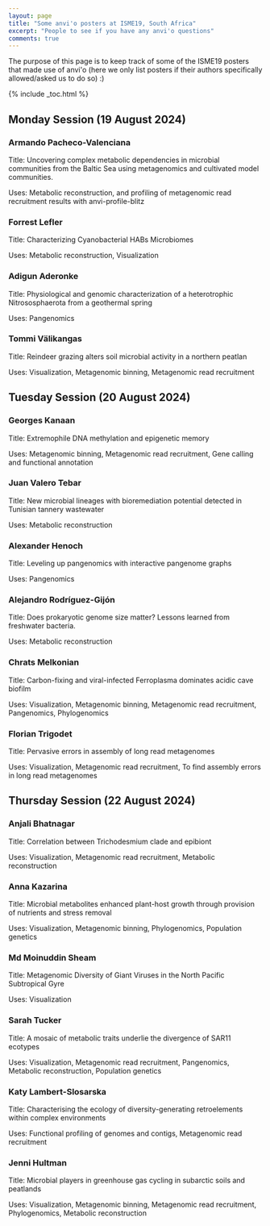 ```yaml
---
layout: page
title: "Some anvi'o posters at ISME19, South Africa"
excerpt: "People to see if you have any anvi'o questions"
comments: true
---
```


The purpose of this page is to keep track of some of the ISME19 posters that made use of anvi'o (here we only list posters if their authors specifically allowed/asked us to do so) :)

{% include _toc.html %}

## Monday Session (19 August 2024)

### Armando Pacheco-Valenciana

Title: Uncovering complex metabolic dependencies in microbial communities from the Baltic Sea using metagenomics and cultivated model communities.

Uses: Metabolic reconstruction, and profiling of metagenomic read recruitment results with anvi-profile-blitz


### Forrest Lefler

Title: Characterizing Cyanobacterial HABs Microbiomes

Uses: Metabolic reconstruction, Visualization


### Adigun Aderonke

Title: Physiological and genomic characterization of a heterotrophic Nitrososphaerota from a geothermal spring

Uses: Pangenomics


### Tommi Välikangas

Title: Reindeer grazing alters soil microbial activity in a northern peatlan

Uses: Visualization, Metagenomic binning, Metagenomic read recruitment

## Tuesday Session (20 August 2024)

### Georges Kanaan

Title: Extremophile DNA methylation and epigenetic memory

Uses: Metagenomic binning, Metagenomic read recruitment, Gene calling and functional annotation

### Juan Valero Tebar

Title: New microbial lineages with bioremediation potential detected in Tunisian tannery wastewater

Uses: Metabolic reconstruction


### Alexander Henoch

Title: Leveling up pangenomics with interactive pangenome graphs

Uses: Pangenomics


### Alejandro Rodríguez-Gijón

Title: Does prokaryotic genome size matter? Lessons learned from freshwater bacteria.

Uses: Metabolic reconstruction


### Chrats Melkonian

Title: Carbon-fixing and viral-infected Ferroplasma dominates acidic cave biofilm

Uses: Visualization, Metagenomic binning, Metagenomic read recruitment, Pangenomics, Phylogenomics

### Florian Trigodet

Title: Pervasive errors in assembly of long read metagenomes

Uses: Visualization, Metagenomic read recruitment, To find assembly errors in long read metagenomes

## Thursday Session (22 August 2024)

### Anjali Bhatnagar

Title: Correlation between Trichodesmium clade and epibiont

Uses: Visualization, Metagenomic read recruitment, Metabolic reconstruction


### Anna Kazarina

Title: Microbial metabolites enhanced plant-host growth through provision of nutrients and stress removal

Uses: Visualization, Metagenomic binning, Phylogenomics, Population genetics


### Md Moinuddin Sheam

Title: Metagenomic Diversity of Giant Viruses in the North Pacific Subtropical Gyre

Uses: Visualization

### Sarah Tucker

Title: A mosaic of metabolic traits underlie the divergence of SAR11 ecotypes

Uses: Visualization, Metagenomic read recruitment, Pangenomics, Metabolic reconstruction, Population genetics


### Katy Lambert-Slosarska

Title: Characterising the ecology of diversity-generating retroelements within complex environments

Uses: Functional profiling of genomes and contigs, Metagenomic read recruitment

### Jenni Hultman

Title: Microbial players in greenhouse gas cycling in subarctic soils and peatlands

Uses: Visualization, Metagenomic binning, Metagenomic read recruitment, Phylogenomics, Metabolic reconstruction

